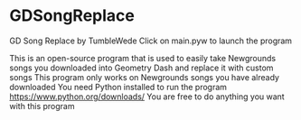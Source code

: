 # GDSongReplace

GD Song Replace by TumbleWede
Click on main.pyw to launch the program

This is an open-source program that is used to easily take Newgrounds songs you downloaded into Geometry Dash and replace it with custom songs
This program only works on Newgrounds songs you have already downloaded
You need Python installed to run the program https://www.python.org/downloads/
You are free to do anything you want with this program
